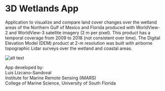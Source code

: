 # 3D Wetlands App
<p>Application to visualize and compare land cover changes over the wetland areas of the Northern Gulf of Mexico and Florida produced with WorldView-2 and WorldView-3 satellite imagery (2 m per pixel). This product has a temporal coverage from 2009 to 2018 (not consistent over time). The Digital Elevation Model (DEM) product at 2-m resolution was built with airborne topographic Lidar surveys over the wetland and coastal areas.</p>

![alt text](https://github.com/luislizcano/3D-wetlands-app/logos/USF-Logo2.png?raw=true)



<p>App developed by:<br>
Luis Lizcano-Sandoval<br>
Institute for Marine Remote Sensing (IMARS)<br>
College of Marine Science, University of South Florida</p>
